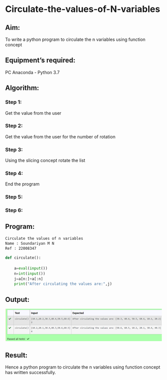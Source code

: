 # Circulate-the-values-of-N-variables
## Aim:
To write a python program to circulate the n variables using function concept
## Equipment’s required:
PC
Anaconda - Python 3.7
## Algorithm: 
### Step 1: 
 Get the value from the user
### Step 2: 
 Get the value from the user for the number of rotation
### Step 3: 
Using the slicing concept rotate the list
### Step 4:
End the program
### Step 5: 
### Step 6: 
## Program:
```
Circulate the values of n variables
Name : Soundariyan M N 
Ref : 22008347
```
```python
def circulate():

    a=eval(input())
    n=int(input())
    j=a[n:]+a[:n]
    print("After circulating the values are:",j)
```


## Output:
![model](output.png)

## Result:
Hence a python program to circulate the n variables using function concept has written successfully.
